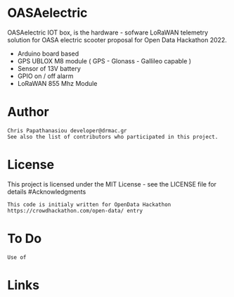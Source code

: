 # OASAelectric

OASAelectric IOT box, is the hardware - sofware LoRaWAN telemetry solution for OASA electric scooter proposal for Open Data Hackathon 2022. 

- Arduino board based
- GPS UBLOX M8 module (  GPS - Glonass - Gallileo capable  )
- Sensor of 13V battery
- GPIO on / off alarm 
- LoRaWAN 855 Mhz Module

# Author
    Chris Papathanasiou developer@drmac.gr
    See also the list of contributors who participated in this project.

# License

This project is licensed under the MIT License - see the LICENSE file for details
#Acknowledgments

    This code is initialy written for OpenData Hackathon https://crowdhackathon.com/open-data/ entry

# To Do

    Use of 

# Links
